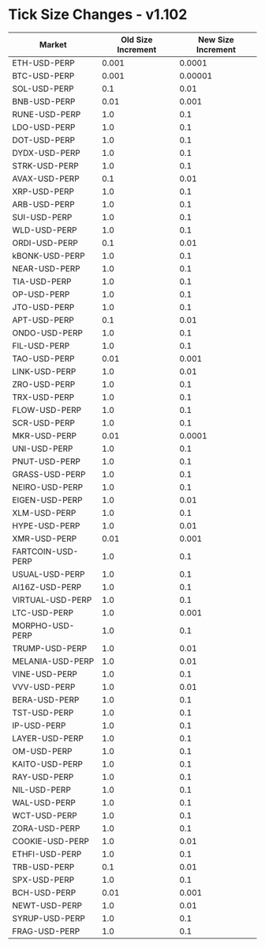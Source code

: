 # Tick Size Changes - v1.102

| Market | Old Size Increment | New Size Increment |
|--------|---------------|---------------|
| ETH-USD-PERP | 0.001 | 0.0001 |
| BTC-USD-PERP | 0.001 | 0.00001 |
| SOL-USD-PERP | 0.1 | 0.01 |
| BNB-USD-PERP | 0.01 | 0.001 |
| RUNE-USD-PERP | 1.0 | 0.1 |
| LDO-USD-PERP | 1.0 | 0.1 |
| DOT-USD-PERP | 1.0 | 0.1 |
| DYDX-USD-PERP | 1.0 | 0.1 |
| STRK-USD-PERP | 1.0 | 0.1 |
| AVAX-USD-PERP | 0.1 | 0.01 |
| XRP-USD-PERP | 1.0 | 0.1 |
| ARB-USD-PERP | 1.0 | 0.1 |
| SUI-USD-PERP | 1.0 | 0.1 |
| WLD-USD-PERP | 1.0 | 0.1 |
| ORDI-USD-PERP | 0.1 | 0.01 |
| kBONK-USD-PERP | 1.0 | 0.1 |
| NEAR-USD-PERP | 1.0 | 0.1 |
| TIA-USD-PERP | 1.0 | 0.1 |
| OP-USD-PERP | 1.0 | 0.1 |
| JTO-USD-PERP | 1.0 | 0.1 |
| APT-USD-PERP | 0.1 | 0.01 |
| ONDO-USD-PERP | 1.0 | 0.1 |
| FIL-USD-PERP | 1.0 | 0.1 |
| TAO-USD-PERP | 0.01 | 0.001 |
| LINK-USD-PERP | 1.0 | 0.01 |
| ZRO-USD-PERP | 1.0 | 0.1 |
| TRX-USD-PERP | 1.0 | 0.1 |
| FLOW-USD-PERP | 1.0 | 0.1 |
| SCR-USD-PERP | 1.0 | 0.1 |
| MKR-USD-PERP | 0.01 | 0.0001 |
| UNI-USD-PERP | 1.0 | 0.1 |
| PNUT-USD-PERP | 1.0 | 0.1 |
| GRASS-USD-PERP | 1.0 | 0.1 |
| NEIRO-USD-PERP | 1.0 | 0.1 |
| EIGEN-USD-PERP | 1.0 | 0.01 |
| XLM-USD-PERP | 1.0 | 0.1 |
| HYPE-USD-PERP | 1.0 | 0.01 |
| XMR-USD-PERP | 0.01 | 0.001 |
| FARTCOIN-USD-PERP | 1.0 | 0.1 |
| USUAL-USD-PERP | 1.0 | 0.1 |
| AI16Z-USD-PERP | 1.0 | 0.1 |
| VIRTUAL-USD-PERP | 1.0 | 0.1 |
| LTC-USD-PERP | 1.0 | 0.001 |
| MORPHO-USD-PERP | 1.0 | 0.1 |
| TRUMP-USD-PERP | 1.0 | 0.01 |
| MELANIA-USD-PERP | 1.0 | 0.01 |
| VINE-USD-PERP | 1.0 | 0.1 |
| VVV-USD-PERP | 1.0 | 0.01 |
| BERA-USD-PERP | 1.0 | 0.1 |
| TST-USD-PERP | 1.0 | 0.1 |
| IP-USD-PERP | 1.0 | 0.1 |
| LAYER-USD-PERP | 1.0 | 0.1 |
| OM-USD-PERP | 1.0 | 0.1 |
| KAITO-USD-PERP | 1.0 | 0.1 |
| RAY-USD-PERP | 1.0 | 0.1 |
| NIL-USD-PERP | 1.0 | 0.1 |
| WAL-USD-PERP | 1.0 | 0.1 |
| WCT-USD-PERP | 1.0 | 0.1 |
| ZORA-USD-PERP | 1.0 | 0.1 |
| COOKIE-USD-PERP | 1.0 | 0.01 |
| ETHFI-USD-PERP | 1.0 | 0.1 |
| TRB-USD-PERP | 0.1 | 0.01 |
| SPX-USD-PERP | 1.0 | 0.1 |
| BCH-USD-PERP | 0.01 | 0.001 |
| NEWT-USD-PERP | 1.0 | 0.01 |
| SYRUP-USD-PERP | 1.0 | 0.1 |
| FRAG-USD-PERP | 1.0 | 0.1 | 
